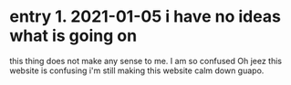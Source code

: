 
<!DOCTYPE html>
<html>
<head>
<title>Page Title</title>
</head>
<body>

<h1>entry 1. 2021-01-05 i have no ideas what is going on</h1>

<p>this thing does not make any sense to me.
I am so confused
Oh jeez this website is confusing
i'm still making this website calm down guapo.</p>

</body>
</html>